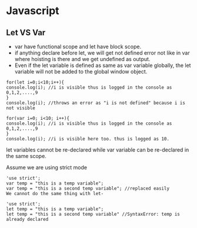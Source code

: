 # Javascript

## Let VS Var
- var have functional scope and let have block scope.
- if anything declare before let, we will get not defined error not like in var where hoisting is there and we get undefined as output.
- Even if the let variable is defined as same as var variable globally, the let variable will not be added to the global window object.

```
for(let i=0;i<10;i++){
console.log(i); //i is visible thus is logged in the console as 0,1,2,....,9
}
console.log(i); //throws an error as "i is not defined" because i is not visible

for(var i=0; i<10; i++){
console.log(i); //i is visible thus is logged in the console as 0,1,2,....,9
}
console.log(i); //i is visible here too. thus is logged as 10.
```
let variables cannot be re-declared while var variable can be re-declared in the same scope.

Assume we are using strict mode
```
'use strict';
var temp = "this is a temp variable";
var temp = "this is a second temp variable"; //replaced easily
We cannot do the same thing with let-

'use strict';
let temp = "this is a temp variable";
let temp = "this is a second temp variable" //SyntaxError: temp is already declared
```
